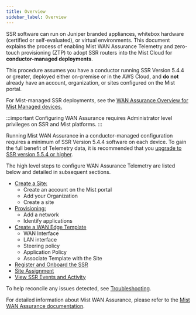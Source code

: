 ```yaml
---
title: Overview
sidebar_label: Overview
---
```


SSR software can run on Juniper branded appliances, whitebox hardware (certified or self-evaluated), or virtual environments. This document explains the process of enabling Mist WAN Assurance Telemetry and zero-touch provisioning (ZTP) to adopt SSR routers into the Mist Cloud for **conductor-managed deployments**. 

This procedure assumes you have a conductor running SSR Version 5.4.4 or greater, deployed either on-premise or in the AWS Cloud, and **do not** already have an account, organization, or sites configured on the Mist portal.  

For Mist-managed SSR deployments, see the [WAN Assurance Overview for Mist Managed devices.](wan_overview.md)

:::important
Configuring WAN Assurance requires Administrator level privileges on SSR and Mist platforms.
:::

Running Mist WAN Assurance in a conductor-managed configuration requires a minimum of SSR Version 5.4.4 software on each device. To gain the full benefit of Telemetry data, it is recommended that you [upgrade to SSR version 5.5.4 or higher](intro_upgrade_considerations.md).

The high level steps to configure WAN Assurance Telemetry are listed below and detailed in subsequent sections.

- [Create a Site:](wan_telemetry_create_site.md)
    - Create an account on the Mist portal
    - Add your Organization
    - Create a site
- [Provisioning:](wan_telemetry_provisioning.md)
	- Add a network
	- Identify applications
- [Create a WAN Edge Template](wan_telemetry_template.md)
    - WAN Interface
    - LAN interface
    - Steering policy
    - Application Policy
    - Associate Template with the Site
- [Register and Onboard the SSR](wan_telemetry_register.md)
- [Site Assignment](wan_telemetry_site_assign.md)
- [View SSR Events and Activity](wan_telemetry_features.md)

To help reconcile any issues detected, see [Troubleshooting](wan_telemetry_troubleshooting.md).

For detailed information about Mist WAN Assurance, please refer to the [Mist WAN Assurance documentation](https://www.juniper.net/us/en/products/cloud-services/wan-assurance.html).
